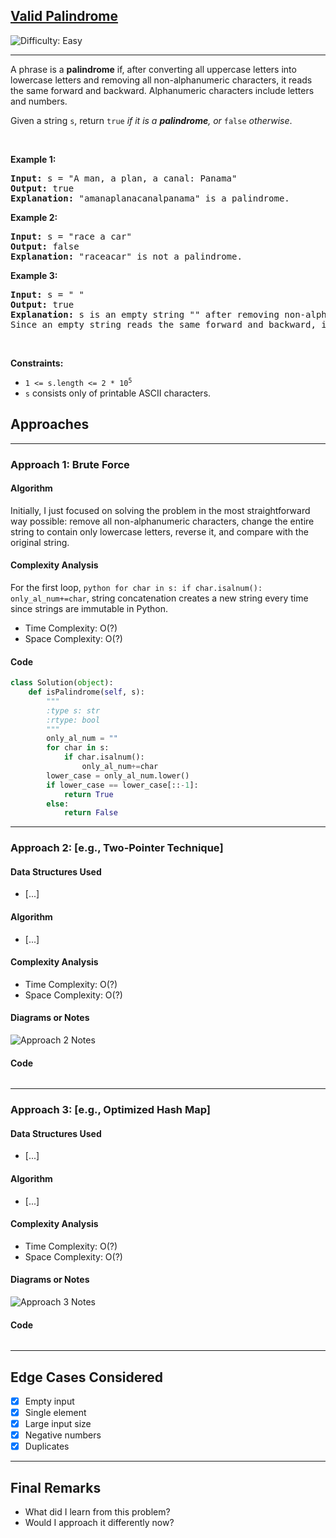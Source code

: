 <h2><a href="https://leetcode.com/problems/valid-palindrome">Valid Palindrome</a></h2> <img src='https://img.shields.io/badge/Difficulty-Easy-brightgreen' alt='Difficulty: Easy' /><hr><p>A phrase is a <strong>palindrome</strong> if, after converting all uppercase letters into lowercase letters and removing all non-alphanumeric characters, it reads the same forward and backward. Alphanumeric characters include letters and numbers.</p>

<p>Given a string <code>s</code>, return <code>true</code><em> if it is a <strong>palindrome</strong>, or </em><code>false</code><em> otherwise</em>.</p>

<p>&nbsp;</p>
<p><strong class="example">Example 1:</strong></p>

<pre>
<strong>Input:</strong> s = &quot;A man, a plan, a canal: Panama&quot;
<strong>Output:</strong> true
<strong>Explanation:</strong> &quot;amanaplanacanalpanama&quot; is a palindrome.
</pre>

<p><strong class="example">Example 2:</strong></p>

<pre>
<strong>Input:</strong> s = &quot;race a car&quot;
<strong>Output:</strong> false
<strong>Explanation:</strong> &quot;raceacar&quot; is not a palindrome.
</pre>

<p><strong class="example">Example 3:</strong></p>

<pre>
<strong>Input:</strong> s = &quot; &quot;
<strong>Output:</strong> true
<strong>Explanation:</strong> s is an empty string &quot;&quot; after removing non-alphanumeric characters.
Since an empty string reads the same forward and backward, it is a palindrome.
</pre>

<p>&nbsp;</p>
<p><strong>Constraints:</strong></p>

<ul>
	<li><code>1 &lt;= s.length &lt;= 2 * 10<sup>5</sup></code></li>
	<li><code>s</code> consists only of printable ASCII characters.</li>
</ul>

## Approaches
---

### Approach 1: Brute Force

#### Algorithm
Initially, I just focused on solving the problem in the most straightforward way possible: remove all non-alphanumeric characters, change the entire string to contain only lowercase letters, reverse it, and compare with the original string. 

#### Complexity Analysis

For the first loop, ```python for char in s: if char.isalnum(): only_al_num+=char```, string concatenation creates a new string every time since strings are immutable in Python. 

- Time Complexity: O(?)
- Space Complexity: O(?)

#### Code
```python
class Solution(object):
    def isPalindrome(self, s):
        """
        :type s: str
        :rtype: bool
        """
        only_al_num = ""
        for char in s:
            if char.isalnum():
                only_al_num+=char
        lower_case = only_al_num.lower()
        if lower_case == lower_case[::-1]:
            return True
        else:
            return False
```
---

### Approach 2: [e.g., Two-Pointer Technique]

#### Data Structures Used
- [...]

#### Algorithm
- [...]

#### Complexity Analysis
- Time Complexity: O(?)
- Space Complexity: O(?)

#### Diagrams or Notes
![Approach 2 Notes](./notes/approach2.jpg)

#### Code
```python
```

---

### Approach 3: [e.g., Optimized Hash Map]

#### Data Structures Used
- [...]

#### Algorithm
- [...]

#### Complexity Analysis
- Time Complexity: O(?)
- Space Complexity: O(?)

#### Diagrams or Notes
![Approach 3 Notes](./notes/approach3.jpg)

#### Code
```python
```

---

## Edge Cases Considered
- [x] Empty input  
- [x] Single element  
- [x] Large input size  
- [x] Negative numbers  
- [x] Duplicates  

---

## Final Remarks

- What did I learn from this problem?
- Would I approach it differently now?




